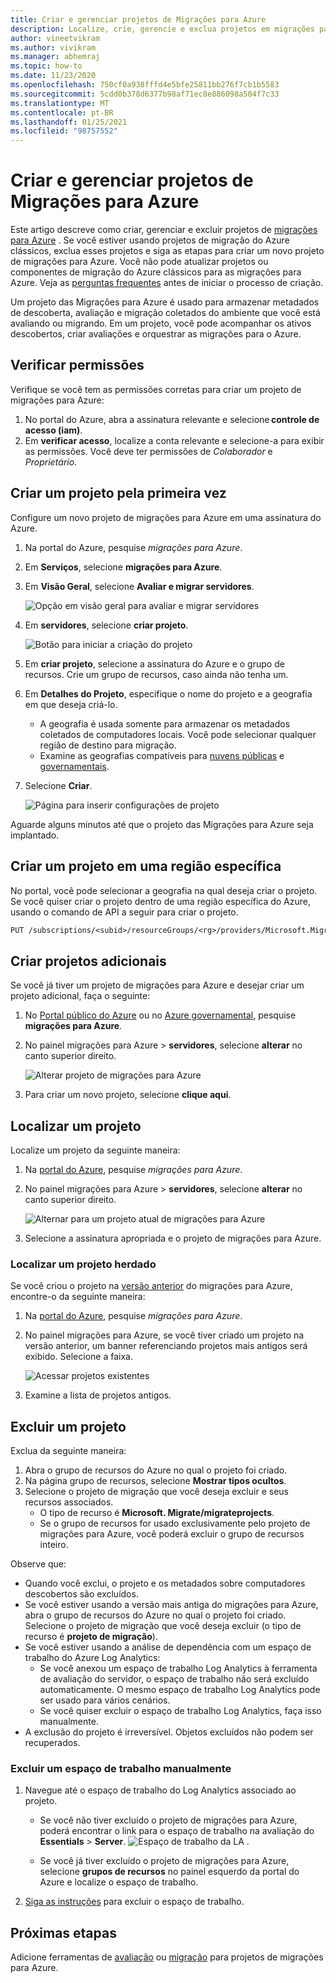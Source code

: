 ```yaml
---
title: Criar e gerenciar projetos de Migrações para Azure
description: Localize, crie, gerencie e exclua projetos em migrações para Azure.
author: vineetvikram
ms.author: vivikram
ms.manager: abhemraj
ms.topic: how-to
ms.date: 11/23/2020
ms.openlocfilehash: 750cf0a938fffd4e5bfe25811bb276f7cb1b5583
ms.sourcegitcommit: 5cdd0b378d6377b98af71ec8e886098a504f7c33
ms.translationtype: MT
ms.contentlocale: pt-BR
ms.lasthandoff: 01/25/2021
ms.locfileid: "98757552"
---
```

# <a name="create-and-manage-azure-migrate-projects"></a>Criar e gerenciar projetos de Migrações para Azure

Este artigo descreve como criar, gerenciar e excluir projetos de [migrações para Azure](migrate-services-overview.md) . Se você estiver usando projetos de migração do Azure clássicos, exclua esses projetos e siga as etapas para criar um novo projeto de migrações para Azure. Você não pode atualizar projetos ou componentes de migração do Azure clássicos para as migrações para Azure. Veja as [perguntas frequentes](https://docs.microsoft.com/azure/migrate/resources-faq#i-have-a-project-with-the-previous-classic-experience-of-azure-migrate-how-do-i-start-using-the-new-version) antes de iniciar o processo de criação.

Um projeto das Migrações para Azure é usado para armazenar metadados de descoberta, avaliação e migração coletados do ambiente que você está avaliando ou migrando. Em um projeto, você pode acompanhar os ativos descobertos, criar avaliações e orquestrar as migrações para o Azure.  

## <a name="verify-permissions"></a>Verificar permissões

Verifique se você tem as permissões corretas para criar um projeto de migrações para Azure:

1. No portal do Azure, abra a assinatura relevante e selecione **controle de acesso (iam)**.
2. Em **verificar acesso**, localize a conta relevante e selecione-a para exibir as permissões. Você deve ter permissões de *Colaborador* e *Proprietário*. 


## <a name="create-a-project-for-the-first-time"></a>Criar um projeto pela primeira vez

Configure um novo projeto de migrações para Azure em uma assinatura do Azure.

1. Na portal do Azure, pesquise *migrações para Azure*.
2. Em **Serviços**, selecione **migrações para Azure**.
3. Em **Visão Geral**, selecione **Avaliar e migrar servidores**.

    ![Opção em visão geral para avaliar e migrar servidores](./media/create-manage-projects/assess-migrate-servers.png)

4. Em **servidores**, selecione **criar projeto**.

    ![Botão para iniciar a criação do projeto](./media/create-manage-projects/create-project.png)

5. Em **criar projeto**, selecione a assinatura do Azure e o grupo de recursos. Crie um grupo de recursos, caso ainda não tenha um.
6. Em **Detalhes do Projeto**, especifique o nome do projeto e a geografia em que deseja criá-lo.
    - A geografia é usada somente para armazenar os metadados coletados de computadores locais. Você pode selecionar qualquer região de destino para migração. 
    - Examine as geografias compatíveis para [nuvens públicas](migrate-support-matrix.md#supported-geographies-public-cloud) e [governamentais](migrate-support-matrix.md#supported-geographies-azure-government).

8. Selecione **Criar**.

   ![Página para inserir configurações de projeto](./media/create-manage-projects/project-details.png)


Aguarde alguns minutos até que o projeto das Migrações para Azure seja implantado.

## <a name="create-a-project-in-a-specific-region"></a>Criar um projeto em uma região específica

No portal, você pode selecionar a geografia na qual deseja criar o projeto. Se você quiser criar o projeto dentro de uma região específica do Azure, usando o comando de API a seguir para criar o projeto.

```rest
PUT /subscriptions/<subid>/resourceGroups/<rg>/providers/Microsoft.Migrate/MigrateProjects/<mymigrateprojectname>?api-version=2018-09-01-preview "{location: 'centralus', properties: {}}"
```

## <a name="create-additional-projects"></a>Criar projetos adicionais

Se você já tiver um projeto de migrações para Azure e desejar criar um projeto adicional, faça o seguinte:  

1. No [Portal público do Azure](https://portal.azure.com) ou no [Azure governamental](https://portal.azure.us), pesquise **migrações para Azure**.
2. No painel migrações para Azure > **servidores**, selecione **alterar** no canto superior direito.

   ![Alterar projeto de migrações para Azure](./media/create-manage-projects/switch-project.png)

3. Para criar um novo projeto, selecione **clique aqui**.


## <a name="find-a-project"></a>Localizar um projeto

Localize um projeto da seguinte maneira:

1. Na [portal do Azure](https://portal.azure.com), pesquise *migrações para Azure*.
2. No painel migrações para Azure > **servidores**, selecione **alterar** no canto superior direito.

    ![Alternar para um projeto atual de migrações para Azure](./media/create-manage-projects/switch-project.png)

3. Selecione a assinatura apropriada e o projeto de migrações para Azure.


### <a name="find-a-legacy-project"></a>Localizar um projeto herdado

Se você criou o projeto na [versão anterior](migrate-services-overview.md#azure-migrate-versions) do migrações para Azure, encontre-o da seguinte maneira:

1. Na [portal do Azure](https://portal.azure.com), pesquise *migrações para Azure*.
2. No painel migrações para Azure, se você tiver criado um projeto na versão anterior, um banner referenciando projetos mais antigos será exibido. Selecione a faixa.

    ![Acessar projetos existentes](./media/create-manage-projects/access-existing-projects.png)

3. Examine a lista de projetos antigos.


## <a name="delete-a-project"></a>Excluir um projeto

Exclua da seguinte maneira:

1. Abra o grupo de recursos do Azure no qual o projeto foi criado.
2. Na página grupo de recursos, selecione **Mostrar tipos ocultos**.
3. Selecione o projeto de migração que você deseja excluir e seus recursos associados.
    - O tipo de recurso é **Microsoft. Migrate/migrateprojects**.
    - Se o grupo de recursos for usado exclusivamente pelo projeto de migrações para Azure, você poderá excluir o grupo de recursos inteiro.

Observe que:

- Quando você exclui, o projeto e os metadados sobre computadores descobertos são excluídos.
- Se você estiver usando a versão mais antiga do migrações para Azure, abra o grupo de recursos do Azure no qual o projeto foi criado. Selecione o projeto de migração que você deseja excluir (o tipo de recurso é **projeto de migração**).
- Se você estiver usando a análise de dependência com um espaço de trabalho do Azure Log Analytics:
    - Se você anexou um espaço de trabalho Log Analytics à ferramenta de avaliação do servidor, o espaço de trabalho não será excluído automaticamente. O mesmo espaço de trabalho Log Analytics pode ser usado para vários cenários.
    - Se você quiser excluir o espaço de trabalho Log Analytics, faça isso manualmente.
- A exclusão do projeto é irreversível. Objetos excluídos não podem ser recuperados.

### <a name="delete-a-workspace-manually"></a>Excluir um espaço de trabalho manualmente

1. Navegue até o espaço de trabalho do Log Analytics associado ao projeto.

    - Se você não tiver excluído o projeto de migrações para Azure, poderá encontrar o link para o espaço de trabalho na avaliação do **Essentials**  >  **Server**.
       ![Espaço de trabalho da LA ](./media/create-manage-projects/loganalytics-workspace.png) .
       
    - Se você já tiver excluído o projeto de migrações para Azure, selecione **grupos de recursos** no painel esquerdo da portal do Azure e localize o espaço de trabalho.
       
2. [Siga as instruções](../azure-monitor/platform/delete-workspace.md) para excluir o espaço de trabalho.

## <a name="next-steps"></a>Próximas etapas

Adicione ferramentas de [avaliação](how-to-assess.md) ou [migração](how-to-migrate.md) para projetos de migrações para Azure.
